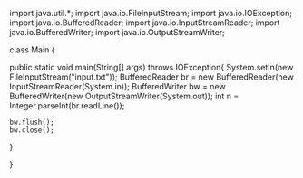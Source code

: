 import java.util.*;
import java.io.FileInputStream;
import java.io.IOException;
import java.io.BufferedReader;
import java.io.InputStreamReader;
import java.io.BufferedWriter;
import java.io.OutputStreamWriter;



class Main {

  public static void main(String[] args) throws IOException{
    System.setIn(new FileInputStream("input.txt"));
    BufferedReader br = new BufferedReader(new InputStreamReader(System.in));
    BufferedWriter bw = new BufferedWriter(new OutputStreamWriter(System.out));
    int n = Integer.parseInt(br.readLine());
    
    bw.flush();
    bw.close();
  }

}
